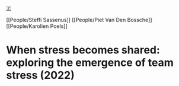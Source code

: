 [🇿](zotero://select/groups/5641742/items/NQ779PJP)

[[People/Steffi Sassenus]] [[People/Piet Van Den Bossche]] [[People/Karolien Poels]] 
# When stress becomes shared: exploring the emergence of team stress (2022)


